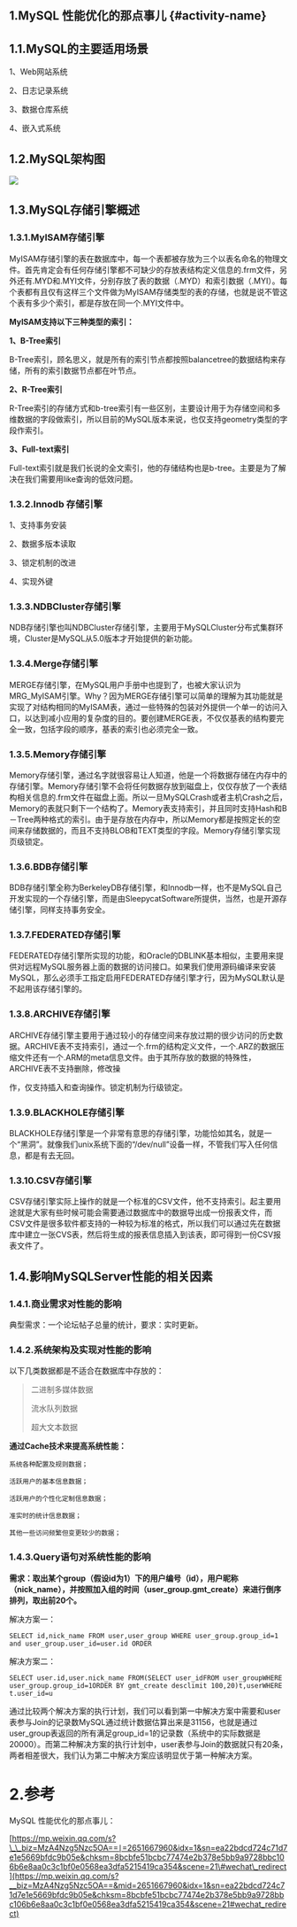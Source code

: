 ## 1.MySQL 性能优化的那点事儿 {#activity-name}

## 1.1.**MySQL的主要适用场景**

1、Web网站系统

2、日志记录系统

3、数据仓库系统

4、嵌入式系统

## 1.2.**MySQL架构图**

![](/static/image/mysql架构图.webp)

## 1.3.MySQL存储引擎概述

### 1.3.1.MyISAM存储引擎

MyISAM存储引擎的表在数据库中，每一个表都被存放为三个以表名命名的物理文件。首先肯定会有任何存储引擎都不可缺少的存放表结构定义信息的.frm文件，另外还有.MYD和.MYI文件，分别存放了表的数据（.MYD）和索引数据（.MYI）。每个表都有且仅有这样三个文件做为MyISAM存储类型的表的存储，也就是说不管这个表有多少个索引，都是存放在同一个.MYI文件中。

**MyISAM支持以下三种类型的索引：**

**1、B-Tree索引**

B-Tree索引，顾名思义，就是所有的索引节点都按照balancetree的数据结构来存储，所有的索引数据节点都在叶节点。

**2、R-Tree索引**

R-Tree索引的存储方式和b-tree索引有一些区别，主要设计用于为存储空间和多维数据的字段做索引，所以目前的MySQL版本来说，也仅支持geometry类型的字段作索引。

**3、Full-text索引**

Full-text索引就是我们长说的全文索引，他的存储结构也是b-tree。主要是为了解决在我们需要用like查询的低效问题。

### 1.3.2.Innodb 存储引擎

1、支持事务安装

2、数据多版本读取

3、锁定机制的改进

4、实现外键

### 1.3.3.NDBCluster存储引擎

NDB存储引擎也叫NDBCluster存储引擎，主要用于MySQLCluster分布式集群环境，Cluster是MySQL从5.0版本才开始提供的新功能。

### 1.3.4.Merge存储引擎

MERGE存储引擎，在MySQL用户手册中也提到了，也被大家认识为MRG\_MyISAM引擎。Why？因为MERGE存储引擎可以简单的理解为其功能就是实现了对结构相同的MyISAM表，通过一些特殊的包装对外提供一个单一的访问入口，以达到减小应用的复杂度的目的。要创建MERGE表，不仅仅基表的结构要完全一致，包括字段的顺序，基表的索引也必须完全一致。

### 1.3.5.Memory存储引擎

Memory存储引擎，通过名字就很容易让人知道，他是一个将数据存储在内存中的存储引擎。Memory存储引擎不会将任何数据存放到磁盘上，仅仅存放了一个表结构相关信息的.frm文件在磁盘上面。所以一旦MySQLCrash或者主机Crash之后，Memory的表就只剩下一个结构了。Memory表支持索引，并且同时支持Hash和B－Tree两种格式的索引。由于是存放在内存中，所以Memory都是按照定长的空间来存储数据的，而且不支持BLOB和TEXT类型的字段。Memory存储引擎实现页级锁定。

### 1.3.6.BDB存储引擎

BDB存储引擎全称为BerkeleyDB存储引擎，和Innodb一样，也不是MySQL自己开发实现的一个存储引擎，而是由SleepycatSoftware所提供，当然，也是开源存储引擎，同样支持事务安全。

### 1.3.7.FEDERATED存储引擎

FEDERATED存储引擎所实现的功能，和Oracle的DBLINK基本相似，主要用来提供对远程MySQL服务器上面的数据的访问接口。如果我们使用源码编译来安装MySQL，那么必须手工指定启用FEDERATED存储引擎才行，因为MySQL默认是不起用该存储引擎的。

### 1.3.8.ARCHIVE存储引擎

ARCHIVE存储引擎主要用于通过较小的存储空间来存放过期的很少访问的历史数据。ARCHIVE表不支持索引，通过一个.frm的结构定义文件，一个.ARZ的数据压缩文件还有一个.ARM的meta信息文件。由于其所存放的数据的特殊性，ARCHIVE表不支持删除，修改操

作，仅支持插入和查询操作。锁定机制为行级锁定。

### 1.3.9.BLACKHOLE存储引擎

BLACKHOLE存储引擎是一个非常有意思的存储引擎，功能恰如其名，就是一个“黑洞”。就像我们unix系统下面的“/dev/null”设备一样，不管我们写入任何信息，都是有去无回。

### 1.3.10.CSV存储引擎

CSV存储引擎实际上操作的就是一个标准的CSV文件，他不支持索引。起主要用途就是大家有些时候可能会需要通过数据库中的数据导出成一份报表文件，而CSV文件是很多软件都支持的一种较为标准的格式，所以我们可以通过先在数据库中建立一张CVS表，然后将生成的报表信息插入到该表，即可得到一份CSV报表文件了。

## 1.4.**影响MySQLServer性能的相关因素**

### 1.4.**1.商业需求对性能的影响**

典型需求：一个论坛帖子总量的统计，要求：实时更新。

### 1.4.**2.系统架构及实现对性能的影响**

以下几类数据都是不适合在数据库中存放的：

> 二进制多媒体数据
>
> 流水队列数据
>
> 超大文本数据

**通过Cache技术来提高系统性能：**

```
系统各种配置及规则数据；

活跃用户的基本信息数据；

活跃用户的个性化定制信息数据；

准实时的统计信息数据；

其他一些访问频繁但变更较少的数据；
```

### 1.4.**3.Query语句对系统性能的影响**

**需求：取出某个group（假设id为1）下的用户编号（id），用户昵称（nick\_name），并按照加入组的时间（user\_group.gmt\_create）来进行倒序排列，取出前20个。**

解决方案一：

```
SELECT id,nick_name FROM user,user_group WHERE user_group.group_id=1 and user_group.user_id=user.id ORDER
```

解决方案二：

```
SELECT user.id,user.nick_name FROM(SELECT user_idFROM user_groupWHERE user_group.group_id=1ORDER BY gmt_create desclimit 100,20)t,userWHERE t.user_id=u
```

通过比较两个解决方案的执行计划，我们可以看到第一中解决方案中需要和user表参与Join的记录数MySQL通过统计数据估算出来是31156，也就是通过user\_group表返回的所有满足group\_id=1的记录数（系统中的实际数据是20000）。而第二种解决方案的执行计划中，user表参与Join的数据就只有20条，两者相差很大，我们认为第二中解决方案应该明显优于第一种解决方案。

  


# 2.参考

MySQL 性能优化的那点事儿：

[https://mp.weixin.qq.com/s?\_\_biz=MzA4Nzg5Nzc5OA==∣=2651667960&idx=1&sn=ea22bdcd724c71d7e1e5669bfdc9b05e&chksm=8bcbfe51bcbc77474e2b378e5bb9a9728bbc106b6e8aa0c3c1bf0e0568ea3dfa5215419ca354&scene=21\#wechat\_redirect](https://mp.weixin.qq.com/s?__biz=MzA4Nzg5Nzc5OA==&mid=2651667960&idx=1&sn=ea22bdcd724c71d7e1e5669bfdc9b05e&chksm=8bcbfe51bcbc77474e2b378e5bb9a9728bbc106b6e8aa0c3c1bf0e0568ea3dfa5215419ca354&scene=21#wechat_redirect)

